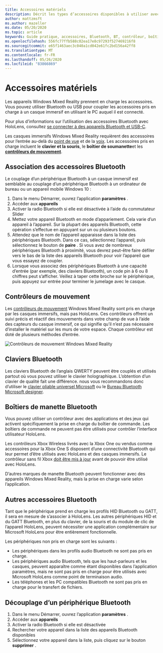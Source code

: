 ```yaml
---
title: Accessoires matériels
description: Décrit les types d’accessoires disponibles à utiliser avec Windows Mixed Reality et comment les configurer.
author: mattzmsft
ms.author: mazeller
ms.date: 05/20/2020
ms.topic: article
keywords: Guide pratique, accessoires, Bluetooth, BT, contrôleur, boîtier de commande, cliquez sur Xbox
ms.openlocfilehash: 556fc77ffb588c02ea17e8c97293f527469216f8
ms.sourcegitcommit: e65f1463aec3c040a1cd042e61fc2bd156a42ff8
ms.translationtype: MT
ms.contentlocale: fr-FR
ms.lasthandoff: 05/26/2020
ms.locfileid: "83866869"
---
```

# <a name="hardware-accessories"></a>Accessoires matériels

Les appareils Windows Mixed Reality prennent en charge les accessoires. Vous pouvez utiliser Bluetooth ou USB pour coupler les accessoires pris en charge à un casque immersif en utilisant le PC auquel il est connecté.

Pour plus d’informations sur l’utilisation des accessoires Bluetooth avec HoloLens, consultez [se connecter à des appareils Bluetooth et USB-C](https://docs.microsoft.com/hololens/hololens-connect-devices).

Les casques immersifs Windows Mixed Reality requièrent des accessoires pour l’entrée au-delà du [point de vue](gaze-and-commit.md) et de la [voix](voice-input.md). Les accessoires pris en charge incluent le **clavier et la souris**, le **boîtier de soumanette**et les **[contrôleurs de mouvement](motion-controllers.md)**.

## <a name="pairing-bluetooth-accessories"></a>Association des accessoires Bluetooth

Le couplage d’un périphérique Bluetooth à un casque immersif est semblable au couplage d’un périphérique Bluetooth à un ordinateur de bureau ou un appareil mobile Windows 10 :

1. Dans le menu Démarrer, ouvrez l’application **paramètres** .
2. Accéder aux **appareils**
3. Activer la radio Bluetooth si elle est désactivée à l’aide du commutateur Slider
4. Mettez votre appareil Bluetooth en mode d’appariement. Cela varie d’un appareil à l’appareil. Sur la plupart des appareils Bluetooth, cette opération s’effectue en appuyant sur un ou plusieurs boutons.
5. Attendez que le nom de l’appareil apparaisse dans la liste des périphériques Bluetooth. Dans ce cas, sélectionnez l’appareil, puis sélectionnez le bouton de **paire** . Si vous avez de nombreux périphériques Bluetooth à proximité, vous devrez peut-être faire défiler vers le bas de la liste des appareils Bluetooth pour voir l’appareil que vous essayez de coupler.
6. Lorsque vous associez des périphériques Bluetooth à une capacité d’entrée (par exemple, des claviers Bluetooth), un code pin à 6 ou 8 chiffres peut s’afficher. Veillez à taper cette broche sur le périphérique, puis appuyez sur entrée pour terminer le jumelage avec le casque.

## <a name="motion-controllers"></a>Contrôleurs de mouvement

Les [contrôleurs de mouvement](motion-controllers.md) Windows Mixed Reality sont pris en charge par les casques immersifs, mais pas HoloLens. Ces contrôleurs offrent un suivi précis et réactif des mouvements dans votre champ de vue à l’aide des capteurs du casque immersif, ce qui signifie qu’il n’est pas nécessaire d’installer le matériel sur les murs de votre espace. Chaque contrôleur est doté de plusieurs méthodes d’entrée.

![Contrôleurs de mouvement Windows Mixed Reality](images/winmr-ck-1080x1080-350px.jpg)

## <a name="bluetooth-keyboards"></a>Claviers Bluetooth

Les claviers Bluetooth de l’anglais QWERTY peuvent être couplés et utilisés partout où vous pouvez utiliser le clavier holographique. L’obtention d’un clavier de qualité fait une différence. nous vous recommandons donc d’utiliser le [clavier pliable universel Microsoft](https://www.microsoft.com/accessories/products/keyboards/universal-foldable-keyboard/gu5-00001) ou le [Bureau Bluetooth Microsoft designer](https://www.microsoft.com/accessories/products/keyboards/designer-bluetooth-desktop/7n9-00001).

## <a name="bluetooth-gamepads"></a>Boîtiers de manette Bluetooth

Vous pouvez utiliser un contrôleur avec des applications et des jeux qui activent spécifiquement la prise en charge du boîtier de commande. Les boîtiers de commande ne peuvent pas être utilisés pour contrôler l’interface utilisateur HoloLens.

Les contrôleurs Xbox Wireless livrés avec la Xbox One ou vendus comme accessoires pour la Xbox One S disposent d’une connectivité Bluetooth qui leur permet d’être utilisés avec HoloLens et des casques immersifs. Le contrôleur sans fil Xbox [doit être mis à jour](https://support.xbox.com/xbox-one/accessories/update-controller-for-stereo-headset-adapter) avant de pouvoir être utilisé avec HoloLens.

D’autres marques de manette Bluetooth peuvent fonctionner avec des appareils Windows Mixed Reality, mais la prise en charge varie selon l’application.

## <a name="other-bluetooth-accessories"></a>Autres accessoires Bluetooth

Tant que le périphérique prend en charge les profils HID Bluetooth ou GATT, il sera en mesure de s’associer à HoloLens. Les autres périphériques HID et du GATT Bluetooth, en plus du clavier, de la souris et du module de clic de l’appareil HoloLens, peuvent nécessiter une application complémentaire sur Microsoft HoloLens pour être entièrement fonctionnelle.

Les périphériques non pris en charge sont les suivants :

* Les périphériques dans les profils audio Bluetooth ne sont pas pris en charge.
* Les périphériques audio Bluetooth, tels que les haut-parleurs et les casques, peuvent apparaître comme étant disponibles dans l’application paramètres, mais ne sont pas pris en charge pour être utilisés avec Microsoft HoloLens comme point de terminaison audio.
* Les téléphones et les PC compatibles Bluetooth ne sont pas pris en charge pour le transfert de fichiers.

## <a name="unpairing-a-bluetooth-peripheral"></a>Découplage d’un périphérique Bluetooth

1. Dans le menu Démarrer, ouvrez l’application **paramètres** .
2. Accéder aux **appareils**
3. Activer la radio Bluetooth si elle est désactivée
4. Rechercher votre appareil dans la liste des appareils Bluetooth disponibles
5. Sélectionnez votre appareil dans la liste, puis cliquez sur le bouton **supprimer** .
